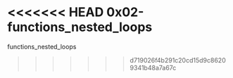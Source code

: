 <<<<<<< HEAD
0x02-functions_nested_loops
=======
functions_nested_loops
>>>>>>> d719026f4b291c20cd15d9c86209341b48a7a67c

